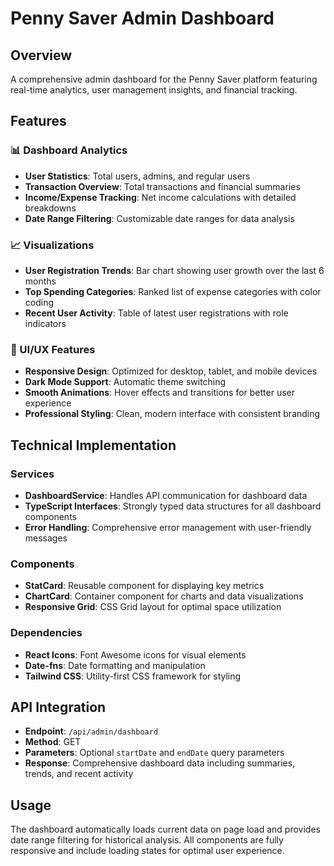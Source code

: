 # Penny Saver Admin Dashboard

## Overview
A comprehensive admin dashboard for the Penny Saver platform featuring real-time analytics, user management insights, and financial tracking.

## Features

### 📊 Dashboard Analytics
- **User Statistics**: Total users, admins, and regular users
- **Transaction Overview**: Total transactions and financial summaries
- **Income/Expense Tracking**: Net income calculations with detailed breakdowns
- **Date Range Filtering**: Customizable date ranges for data analysis

### 📈 Visualizations
- **User Registration Trends**: Bar chart showing user growth over the last 6 months
- **Top Spending Categories**: Ranked list of expense categories with color coding
- **Recent User Activity**: Table of latest user registrations with role indicators

### 🎨 UI/UX Features
- **Responsive Design**: Optimized for desktop, tablet, and mobile devices
- **Dark Mode Support**: Automatic theme switching
- **Smooth Animations**: Hover effects and transitions for better user experience
- **Professional Styling**: Clean, modern interface with consistent branding

## Technical Implementation

### Services
- **DashboardService**: Handles API communication for dashboard data
- **TypeScript Interfaces**: Strongly typed data structures for all dashboard components
- **Error Handling**: Comprehensive error management with user-friendly messages

### Components
- **StatCard**: Reusable component for displaying key metrics
- **ChartCard**: Container component for charts and data visualizations
- **Responsive Grid**: CSS Grid layout for optimal space utilization

### Dependencies
- **React Icons**: Font Awesome icons for visual elements
- **Date-fns**: Date formatting and manipulation
- **Tailwind CSS**: Utility-first CSS framework for styling

## API Integration
- **Endpoint**: `/api/admin/dashboard`
- **Method**: GET
- **Parameters**: Optional `startDate` and `endDate` query parameters
- **Response**: Comprehensive dashboard data including summaries, trends, and recent activity

## Usage
The dashboard automatically loads current data on page load and provides date range filtering for historical analysis. All components are fully responsive and include loading states for optimal user experience.
